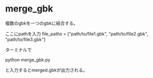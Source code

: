 # merge_gbk
複数のgbkを一つのgbkに結合する。

ここにpathを入力
file_paths = ["path/to/file1.gbk", "path/to/file2.gbk", "path/to/file3.gbk"]

ターミナルで

python merge_gbk.py

と入力するとmerged.gbkが出力される。
